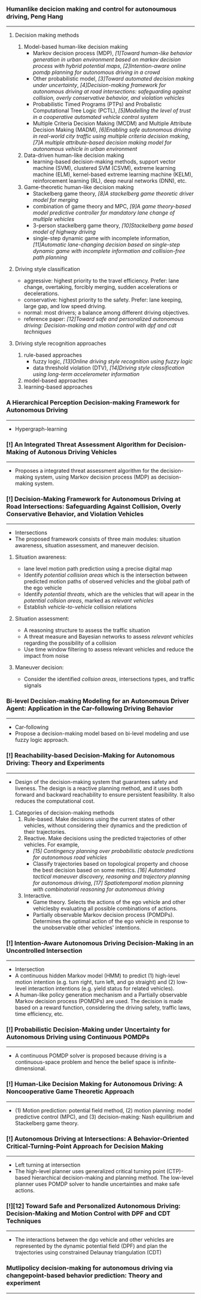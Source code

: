 ### Humanlike decicion making and control for autonoumous driving, Peng Hang
-------------------------
1. Decision making methods
    1. Model-based human-like decision making
        - Markov decision process (MDP), *[1]Toward human-like behavior generation in urban environment based on markov decision process with hybrid potential maps*, *[2]Intention-aware online pomdp planning for autonomous driving in a crowd*
        - Other probabilistic model, *[3]Toward automated decision making under uncertainty*, *[4]Decision-making framework for autonomous driving at road intersections: safeguarding against collision, overly conservative behavior, and violation vehicles*
        - Probabilistic Timed Programs (PTPs) and Probalistic Computational Tree Logic (PCTL), *[5]Modelling the level of trust in a cooperative automated vehicle control system*
        - Multiple Criteria Decision Making (MCDM) and Multiple Attribute Decision Making (MADM), *[6]Enabling safe autonomous driving in real-world city traffic using multiple criteria decision making*, *[7]A multiple attribute-based decision making model for autonomous vehicle in urban environment*
    2. Data-driven human-like decision making
        - learning-based decision-making methods, support vector machine (SVM), clustered SVM (CSVM), extreme learning machine (ELM), kernel-based extreme learning machine (KELM), reinforcement learning (RL), deep neural networks (DNN), etc.
    3. Game-theoretic human-like decision making
        - Stackelberg game theory, *[8]A stackelberg game theoretic driver model for merging*
        - combination of game theory and MPC, *[9]A game theory-based model predictive controller for mandatory lane change of multiple vehicles*
        - 3-person stackelberg game theory, *[10]Stackelberg game based model of highway driving*
        - single-step dynamic game with incomplete information, *[11]Automatic lane-changing  decision based on single-step dynamic game with incomplete information and collision-free path planning*

2. Driving style classification
    - aggressive: highest priority to the travel efficiency. Prefer: lane change, overtaking, forcibly merging, sudden accelerations or decelerations.
    - conservative: highest priority to the safety. Prefer: lane keeping, large gap, and low speed driving.
    - normal: most drivers; a balance among different driving objectives.
    - reference paper: *[12]Toward safe and personalized autonomous driving: Decision-making and motion control with dpf and cdt techniques*

3. Driving style recognition approaches
    1. rule-based approaches
        - fuzzy logic, *[13]Online driving style recognition using fuzzy logic*
        - data threshold violation (DTV), *[14]Driving style classification using long-term accelerometer information*
    2. model-based approaches
    3. learning-based approaches


### A Hierarchical Perception Decision-making Framework for Autonomous Driving
------------
- Hypergraph-learning


### [!] An Integrated Threat Assessment Algorithm for Decision-Making of Autonous Driving Vehicles
------------
- Proposes a integrated threat assessment algorithm for the decision-making system, using Markov decision process (MDP) as decision-making system.

### [!] Decision-Making Framework for Autonomous Driving at Road Intersections: Safeguarding Against Collision, Overly Conservative Behavior, and Violation Vehicles
------------
- Intersections
- The proposed framework consists of three main modules: situation awareness, situation assessment, and maneuver decision.
1. Situation awareness:
    - lane level motion path prediction using a precise digital map
    - Identify *potential collision areas* which is the intersection between predicted motion paths of observed vehicles and the global path of the ego vehicle
    - Identify *potential threats*, which are the vehicles that will apear in the *potential collsion areas*, marked as *relevant vehicles*
    - Establish *vehicle-to-vehicle* collision relations

2. Situation assessment:
    - A reasoning structure to assess the traffic situation
    - A threat measure and Bayesian networks to assess *relevant vehicles* regarding the possibility of a collision
    - Use time window filtering to assess relevant vehicles and reduce the impact from noise

3. Maneuver decision:
    - Consider the identified *collsion areas*, intersections types, and traffic signals

### Bi-level Decision-making Modeling for an Autonomous Driver Agent: Application in the Car-following Driving Behavior
-------------
- Car-following
- Propose a decision-making model based on bi-level modeling and use fuzzy logic approach.

### [!] Reachability-based Decision-Making for Autonomous Driving: Theory and Experiments
-------------
- Design of the decision-making system that guarantees safety and liveness. The design is a reactive planning method, and it uses both forward and backward reachability to ensure persistent feasibility. It also reduces the computational cost.
1. Categories of decision-making methods
    1. Rule-based. Make decisions using the current states of other vehicles, without considering their dynamics and the prediction of their trajectories.
    2. Reactive. Make decisions using the predicted trajectories of other vehicles. For example,
        - *[15] Contingency planning over probabilistic obstacle predictions for autonomous road vehicles*
        - Classify trajectories based on topological property and choose the best decision based on some metrics. *[16] Automated tactical maneuver discovery, reasoning and trajectory planning for autonomous driving*, *[17] Spatiotemporal motion planning with combinatorial reasoning for autonomous driving*
    3. Interactive.
        - Game theory. Selects the actions of the ego vehicle and other vehiclesby evaluating all possible combinations of actions.
        - Partially observable Markov decision process (POMDPs). Determines the optimal action of the ego vehicle in response to the unobservable other vehicles' intentions.

### [!] Intention-Aware Autonomous Driving Decision-Making in an Uncontrolled Intersection
--------------
- Intersection
- A continuous hidden Markov model (HMM) to predict (1) high-level motion intention (e.g. turn right, turn left, and go straight) and (2) low-level interaction intentions (e.g. yield status for related vehicles).
- A human-like policy generation mechanism and a Partially observable Markov decision process (POMDPs) are used. The decision is made based on a reward function, considering the driving safety, traffic laws, time efficiency, etc.


### [!] Probabilistic Decision-Making under Uncertainty for Autonomous Driving using Continuous POMDPs
--------------
- A continuous POMDP solver is proposed because driving is a continuous-space problem and hence the belief space is infinite-dimensional.

### [!] Human-Like Decision Making for Autonomous Driving: A Noncooperative Game Theoretic Approach
--------------
- (1) Motion prediction: potential field method, (2) motion planning: model predictive control (MPC), and (3) decision-making: Nash equilibrium and Stackelberg game theory.

### [!] Autonomous Driving at Intersections: A Behavior-Oriented Critical-Turning-Point Approach for Decision Making
--------------
- Left turning at intersection
- The high-level planner uses generalized critical turning point (CTP)-based hierarchical decision-making and planning method. The low-level planner uses POMDP solver to handle uncertainties and make safe actions.


### [!][12] Toward Safe and Personalized Autonomous Driving: Decision-Making and Motion Control with DPF and CDT Techniques
--------------
- The interactions between the dgo vehicle and other vehicles are represented by the dynamic potential field (DPF) and plan the trajectories using constrained Delaunay triangulation (CDT)


### Mutlipolicy decision-making for autonomous driving via changepoint-based behavior prediction: Theory and experiment
--------------

